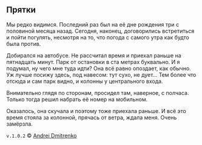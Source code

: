 ## Прятки

Мы редко видимся. Последний раз был на её дне рождения три с половиной месяца назад. Сегодня, наконец, договорились встретиться и пойти погулять, несмотря на то, что погода с самого утра как будто была против.

Добирался на автобусе. Не рассчитал время и приехал раньше на пятнадцать минут. Парк от остановки в ста метрах буквально. И я подумал, ну чего мне туда идти? Она всё равно опоздает, как обычно. Уж лучше посижу здесь, под навесом: тут сухо, не дует... Тем более что отсюда и сам парк видно, и колонны у центрального входа.

Внимательно глядя по сторонам, просидел там, наверное, с полчаса. Только тогда решил набрать её номер на мобильном.

Оказалось, она скучала и поэтому тоже приехала раньше. И всё это время стояла за колонной, прячась от ветра, ждала меня. Очень замёрзла.

`v.1.0.2` &copy; [Andrei Dmitrenko](https://finelit.github.io/blog/)

